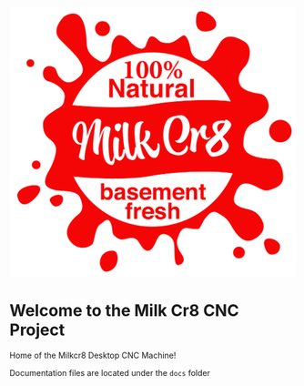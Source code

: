 
![milkcr8_logo](docs/assets/logo-white.png)

# Welcome to the Milk Cr8 CNC Project
Home of the Milkcr8 Desktop CNC Machine!

Documentation files are located under the `docs` folder
